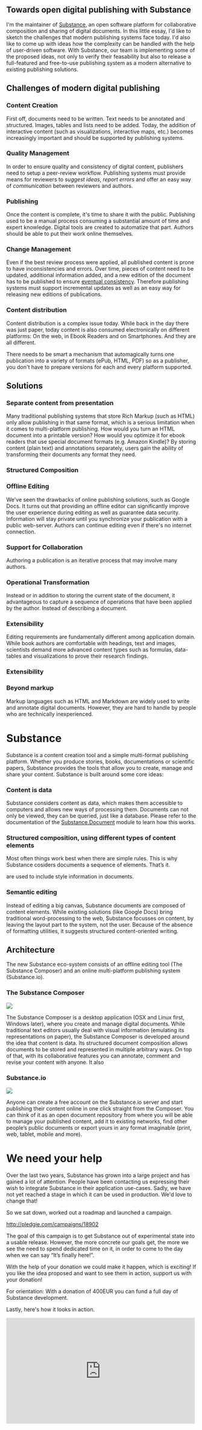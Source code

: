 ## Towards open digital publishing with Substance

I'm the maintainer of [Substance](http://substance.io), an open software platform for collaborative composition and sharing of digital documents. In this little essay, I'd like to sketch the challenges that modern publishing systems face today. I'd also like to come up with ideas how the complexity can be handled with the help of user-driven software. With Substance, our team is implementing some of the proposed ideas, not only to verify their feasability but also to release a full-featured and free-to-use publishing system as a modern alternative to existing publishing solutions.

## Challenges of modern digital publishing

### Content Creation

First off, documents need to be written. Text needs to be annotated and structured. Images, tables and lists need to be added. Today, the addition of interactive content (such as visualizations, interactive maps, etc.) becomes increasingly important and should be supported by publishing systems.

### Quality Management

In order to ensure quality and consistency of digital content, publishers need to setup a peer-review workflow. Publishing systems must provide means for reviewers to *suggest ideas*, *report errors* and offer an easy way of *communication* between reviewers and authors.

### Publishing

Once the content is complete, it's time to share it with the public. Publishing used to be a manual process consuming a substantial amount of time and expert knowledge. Digital tools are created to automatize that part. Authors should be able to put their work online themselves.

### Change Management

Even if the best review process were applied, all published content is prone to have inconsistencies and errors. Over time, pieces of content need to be updated, additional information added, and a new edition of the document has to be published to ensure [eventual consistency](http://prose.io/help/eventually-consistent.html). Therefore publishing systems must support incremental updates as well as an easy way for releasing new editions of publications.

### Content distribution

Content distribution is a complex issue today. While back in the day there was just paper, today content is also consumed electronically on different platforms: On the web, in Ebook Readers and on Smartphones. And they are all different.

There needs to be smart a mechanism that automagically turns one publication into a variety of formats (ePub, HTML, PDF) so as a publisher, you don't have to prepare versions for each and every platform supported.

## Solutions

### Separate content from presentation

Many traditional publishing systems that store Rich Markup (such as HTML) only allow publishing in that same format, which is a serious limitation when it comes to multi-platform publishing. How would you turn an HTML document into a printable version? How would you optimize it for ebook readers that use special document formats (e.g. Amazon Kindle)? By storing content (plain text) and annotations separately, users gain the ability of transforming their documents any format they need.

### Structured Composition



### Offline Editing

We've seen the drawbacks of online publishing solutions, such as Google Docs. It turns out that providing an offline editor can significantly improve the user experience during editing as well as guarantee data security. Information will stay private until you synchronize your publication with a public web-server. Authors can continue editing even if there's no internet connection.

### Support for Collaboration

Authoring a publication is an iterative process that may involve many authors.


### Operational Transformation

Instead or in addition to storing the current state of the document, it advantageous to capture a sequence of operations that have been applied by the author. Instead of describing a document.

### Extensibility

Editing requirements are fundamentally different among application domain. While book authors are comfortable with headings, text and images, scientists demand more advanced content types such as formulas, data-tables and visualizations to prove their research findings.


### Extensibility

### Beyond markup

Markup languages such as HTML and Markdown are widely used to write and annotate digital documents. However, they are hard to handle by people who are technically inexperienced.


# Substance

Substance is a content creation tool and a simple multi-format publishing platform. Whether you produce stories, books, documentations or scientific papers, Substance provides the tools that allow you to create, manage and share your content. Substance is built around some core ideas:

### Content is data

Substance considers content as data, which makes them accessible to computers and allows new ways of processing them. Documents can not only be viewed, they can be queried, just like a database. Please refer to the documentation of the [Substance.Document](http://interior.substance.io/document/) module to learn how this works.


### Structured composition, using different types of content elements

Most often things work best when there are simple rules. This is why Substance cosiders documents a sequence of elements. That’s it.

are used to include style information in documents.

### Semantic editing

Instead of editing a big canvas, Substance documents are composed of content elements. While existing solutions (like Google Docs) bring traditional word-processing to the web, Substance focusses on content, by leaving the layout part to the system, not the user. Because of the absence of formatting utilities, it suggests structured content-oriented writing.


## Architecture

The new Substance eco-system consists of an offline editing tool (The Substance Composer) and an online multi-platform publishing system (Substance.io).

### The Substance Composer

![](http://interior.substance.io/images/campaign/substance.png)

The Substance Composer is a desktop application (OSX and Linux first, Windows later), where you create and manage digital documents. While traditional text editors usually deal with visual information (emulating its representations on paper), the Substance Composer is developed around the idea that content is data. Its structured document composition allows documents to be stored and represented in multiple arbitrary ways. On top of that, with its collaborative features you can annotate, comment and revise your content with anyone. It also 


### Substance.io

![](http://interior.substance.io/images/campaign/substance.png)

Anyone can create a free account on the Substance.io server and start publishing their content online in one click straight from the Composer. You can think of it as an open document repository from where you will be able to manage your published content, add it to existing networks, find other people’s public documents or export yours in any format imaginable (print, web, tablet, mobile and more).

# We need your help

Over the last two years, Substance has grown into a large project and has gained a lot of attention. People have been contacting us expressing their wish to integrate Substance in their application use-cases. Sadly, we have not yet reached a stage in which it can be used in production. We'd love to change that!

So we sat down, worked out a roadmap and launched a campaign.

http://pledgie.com/campaigns/18902

The goal of this campaign is to get Substance out of experimental state into a usable release. However, the more concrete our goals get, the more we see the need to spend dedicated time on it, in order to come to the day when we can say “It’s finally here!”.

With the help of your donation we could make it happen, which is exciting! If you like the idea proposed and want to see them in action, support us with your donation! 

For orientation: With a donation of 400EUR you can fund a full day of Substance development.

Lastly, here's how it looks in action.

<iframe src="http://player.vimeo.com/video/56703462" width="500" height="281" frameborder="0" webkitAllowFullScreen mozallowfullscreen allowFullScreen></iframe>

